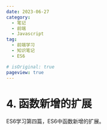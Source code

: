 ```yaml
---
date: 2023-06-27
category:
  - 笔记
  - 前端
  - Javascript
tag:
  - 前端学习
  - 知识笔记
  - ES6

# isOriginal: true
pageview: true
---
```


# **4. 函数新增的扩展**

ES6学习第四篇，ES6中函数新增的扩展。
<!-- more -->